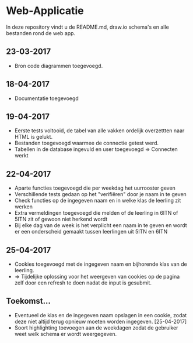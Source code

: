 # Web-Applicatie
In deze repository vindt u de README.md, draw.io schema's en alle bestanden rond de web app.

## 23-03-2017

+ Bron code diagrammen toegevoegd.

## 18-04-2017

+ Documentatie toegevoegd

## 19-04-2017

+ Eerste tests voltooid, de tabel van alle vakken ordelijk overzettten naar HTML is gelukt.
+ Bestanden toegevoegd waarmee de connectie getest werd.
+ Tabellen in de database ingevuld en user toegevoegd => Connecten werkt

## 22-04-2017

+ Aparte functies toegevoegd die per weekdag het uurrooster geven
+ Verschillende tests gedaan op het "verifiëren" door je naam in te geven
+ Check functies op de ingegeven naam en in welke klas de leerling zit werken
+ Extra vermeldingen toegevoegd die melden of de leerling in 6ITN of 5ITN zit of gewoon niet herkend wordt
+ Bij elke dag van de week is het verplicht een naam in te geven en wordt er een onderscheid gemaakt tussen leerlingen uit 5ITN en 6ITN

## 25-04-2017

+ Cookies toegevoegd met de ingegeven naam en bijhorende klas van de leerling.
+ => Tijdelijke oplossing voor het weergeven van cookies op de pagina zelf door een refresh te doen nadat de input is gesubmit.

## Toekomst...

+ Eventueel de klas en de ingegeven naam opslagen in een cookie, zodat deze niet altijd terug opnieuw moeten worden ingegeven. [25-04-2017]
+ Soort highlighting toevoegen aan de weekdagen zodat de gebruiker weet welk schema er wordt weergegeven.
